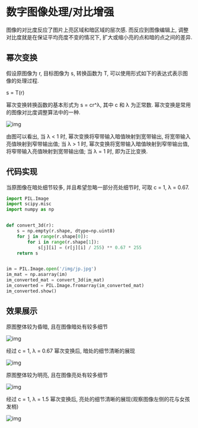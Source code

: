 # 数字图像处理/对比增强

图像的对比度反应了图片上亮区域和暗区域的层次感. 而反应到图像编辑上, 调整对比度就是在保证平均亮度不变的情况下, 扩大或缩小亮的点和暗的点之间的差异.

## 幂次变换

假设原图像为 r, 目标图像为 s, 转换函数为 T, 可以使用形式如下的表达式表示图像的处理过程.

s = T(r)

幂次变换转换函数的基本形式为 s = cr^λ, 其中 c 和 λ 为正常数. 幂次变换是常用的图像对比度调整算法中的一种.

![img](/img/pil/contrast/power_law.jpg)

由图可以看出, 当 λ < 1 时, 幂次变换将窄带输入暗值映射到宽带输出, 将宽带输入亮值映射到窄带输出值; 当 λ > 1 时, 幂次变换将宽带输入暗值映射到窄带输出值, 将窄带输入亮值映射到宽带输出值; 当 λ = 1 时, 即为正比变换.

## 代码实现

当原图像在暗处细节较多, 并且希望忽略一部分亮处细节时, 可取 c = 1, λ = 0.67.

```py
import PIL.Image
import scipy.misc
import numpy as np


def convert_3d(r):
    s = np.empty(r.shape, dtype=np.uint8)
    for j in range(r.shape[0]):
        for i in range(r.shape[1]):
            s[j][i] = (r[j][i] / 255) ** 0.67 * 255
    return s


im = PIL.Image.open('/img/jp.jpg')
im_mat = np.asarray(im)
im_converted_mat = convert_3d(im_mat)
im_converted = PIL.Image.fromarray(im_converted_mat)
im_converted.show()
```

## 效果展示

原图整体较为昏暗, 且在图像暗处有较多细节

![img](/img/pil/contrast/sample1.jpg)

经过 c = 1, λ = 0.67 幂次变换后, 暗处的细节清晰的展现

![img](/img/pil/contrast/sample2.jpg)

原图整体较为明亮, 且在图像亮处有较多细节

![img](/img/pil/contrast/sample3.jpg)

经过 c = 1, λ = 1.5 幂次变换后, 亮处的细节清晰的展现(观察图像左侧的花与女孩发梢)

![img](/img/pil/contrast/sample4.jpg)
